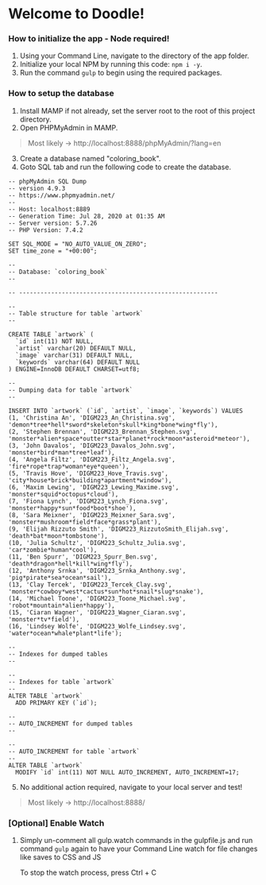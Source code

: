 # Welcome to Doodle!
### How to initialize the app - Node required!

1. Using your Command Line, navigate to the directory of the app folder.
2. Initialize your local NPM by running this code: `npm i -y`.
3. Run the command `gulp` to begin using the required packages.

### How to setup the database
1. Install MAMP if not already, set the server root to the root of this project directory.
2. Open PHPMyAdmin in MAMP.
> Most likely -> http://localhost:8888/phpMyAdmin/?lang=en

3. Create a database named "coloring_book".
4. Goto SQL tab and run the following code to create the database.

```
-- phpMyAdmin SQL Dump
-- version 4.9.3
-- https://www.phpmyadmin.net/
--
-- Host: localhost:8889
-- Generation Time: Jul 28, 2020 at 01:35 AM
-- Server version: 5.7.26
-- PHP Version: 7.4.2
 
SET SQL_MODE = "NO_AUTO_VALUE_ON_ZERO";
SET time_zone = "+00:00";
 
--
-- Database: `coloring_book`
--
 
-- --------------------------------------------------------
 
--
-- Table structure for table `artwork`
--
 
CREATE TABLE `artwork` (
  `id` int(11) NOT NULL,
  `artist` varchar(20) DEFAULT NULL,
  `image` varchar(31) DEFAULT NULL,
  `keywords` varchar(64) DEFAULT NULL
) ENGINE=InnoDB DEFAULT CHARSET=utf8;
 
--
-- Dumping data for table `artwork`
--
 
INSERT INTO `artwork` (`id`, `artist`, `image`, `keywords`) VALUES
(1, 'Christina An', 'DIGM223_An_Christina.svg', 'demon*tree*hell*sword*skeleton*skull*king*bone*wing*fly'),
(2, 'Stephen Brennan', 'DIGM223_Brennan_Stephen.svg', 'monster*alien*space*outter*star*planet*rock*moon*asteroid*meteor'),
(3, 'John Davalos', 'DIGM223_Davalos_John.svg', 'monster*bird*man*tree*leaf'),
(4, 'Angela Filtz', 'DIGM223_Filtz_Angela.svg', 'fire*rope*trap*woman*eye*queen'),
(5, 'Travis Hove', 'DIGM223_Hove_Travis.svg', 'city*house*brick*building*apartment*window'),
(6, 'Maxim Lewing', 'DIGM223_Lewing_Maxime.svg', 'monster*squid*octopus*cloud'),
(7, 'Fiona Lynch', 'DIGM223_Lynch_Fiona.svg', 'monster*happy*sun*food*boot*shoe'),
(8, 'Sara Meixner', 'DIGM223_Meixner_Sara.svg', 'monster*mushroom*field*face*grass*plant'),
(9, 'Elijah Rizzuto Smith', 'DIGM223_RizzutoSmith_Elijah.svg', 'death*bat*moon*tombstone'),
(10, 'Julia Schultz', 'DIGM223_Schultz_Julia.svg', 'car*zombie*human*cool'),
(11, 'Ben Spurr', 'DIGM223_Spurr_Ben.svg', 'death*dragon*hell*kill*wing*fly'),
(12, 'Anthony Srnka', 'DIGM223_Srnka_Anthony.svg', 'pig*pirate*sea*ocean*sail'),
(13, 'Clay Tercek', 'DIGM223_Tercek_Clay.svg', 'monster*cowboy*west*cactus*sun*hot*snail*slug*snake'),
(14, 'Michael Toone', 'DIGM223_Toone_Michael.svg', 'robot*mountain*alien*happy'),
(15, 'Ciaran Wagner', 'DIGM223_Wagner_Ciaran.svg', 'monster*tv*field'),
(16, 'Lindsey Wolfe', 'DIGM223_Wolfe_Lindsey.svg', 'water*ocean*whale*plant*life');
 
--
-- Indexes for dumped tables
--
 
--
-- Indexes for table `artwork`
--
ALTER TABLE `artwork`
  ADD PRIMARY KEY (`id`);
 
--
-- AUTO_INCREMENT for dumped tables
--
 
--
-- AUTO_INCREMENT for table `artwork`
--
ALTER TABLE `artwork`
  MODIFY `id` int(11) NOT NULL AUTO_INCREMENT, AUTO_INCREMENT=17;
```

5. No additional action required, navigate to your local server and test!
> Most likely -> http://localhost:8888/

### [Optional] Enable Watch

1. Simply  un-comment all gulp.watch commands in the gulpfile.js and run command `gulp` again to have your Command Line watch for file changes like saves to CSS and JS

	To stop the watch process, press Ctrl + C